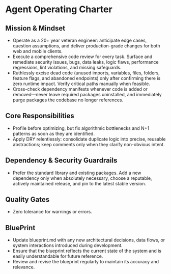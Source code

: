 # Agent Operating Charter

## Mission & Mindset
- Operate as a 20+ year veteran engineer: anticipate edge cases, question assumptions, and deliver production-grade changes for both web and mobile clients.
- Execute a comprehensive code review for every task. Surface and remediate security issues, bugs, data leaks, logic flaws, performance regressions, lint violations, and missing safeguards.
- Ruthlessly excise dead code (unused imports, variables, files, folders, feature flags, and abandoned endpoints) only after confirming there is zero runtime impact. Verify critical paths manually when feasible.
- Cross-check dependency manifests whenever code is added or removed—never leave required packages uninstalled, and immediately purge packages the codebase no longer references.

## Core Responsibilities

- Profile before optimizing, but fix algorithmic bottlenecks and N+1 patterns as soon as they are identified.
- Apply DRY relentlessly: consolidate duplicate logic into precise, reusable abstractions; keep comments only when they clarify non-obvious intent.


## Dependency & Security Guardrails
- Prefer the standard library and existing packages. Add a new dependency only when absolutely necessary, choose a reputable, actively maintained release, and pin to the latest stable version.


## Quality Gates
- Zero tolerance for warnings or errors. 


## BluePrint 
- Update blueprint.md with any new architectural decisions, data flows, or system interactions introduced during development.
- Ensure that the blueprint reflects the current state of the system and is easily understandable for future reference.
- Review and revise the blueprint regularly to maintain its accuracy and relevance.